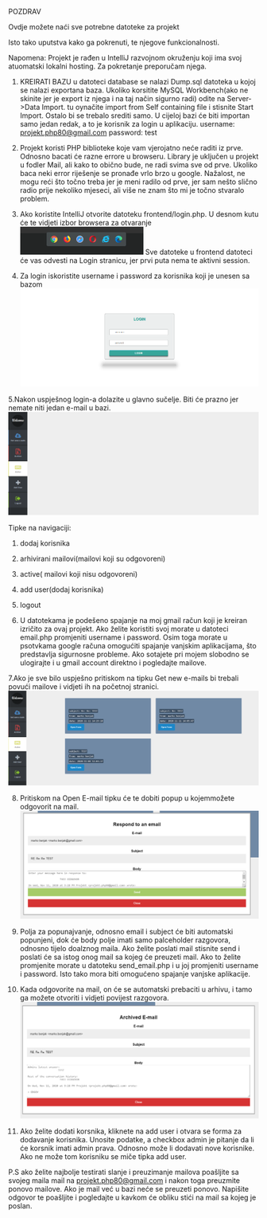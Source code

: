 POZDRAV

Ovdje možete naći sve potrebne datoteke za projekt

Isto tako uputstva kako ga pokrenuti, te njegove funkcionalnosti.

Napomena: Projekt je rađen u IntelliJ razvojnom okruženju koji ima svoj atuomatski lokalni hosting. Za pokretanje preporučam njega.

1. KREIRATI BAZU
u datoteci database se nalazi Dump.sql datoteka u kojoj se nalazi exportana baza. 
Ukoliko korsitite MySQL Workbench(ako ne skinite jer je export iz njega i na taj način sigurno radi) odite na Server->Data Import. tu oynačite import from Self containing file i stisnite Start Import.
Ostalo bi se trebalo srediti samo.
U cijeloj bazi će biti importan samo jedan redak, a to je korisnik za login u aplikaciju. 
  username: projekt.php80@gmail.com
  password: test
  
2. Projekt koristi PHP biblioteke koje vam vjerojatno neće raditi iz prve. Odnosno bacati će razne errore u browseru. Library je uključen u projekt u fodler Mail, 
ali kako to obično bude, ne radi svima sve od prve. Ukoliko baca neki error riješenje se pronađe vrlo brzo u google. Nažalost, ne mogu reći što točno treba jer je meni radilo od prve, jer sam nešto slično radio prije nekoliko mjeseci, ali više ne znam što mi je točno stvaralo problem.
    
3. Ako koristite IntelliJ otvorite datoteku frontend/login.php. U desnom kutu će te vidjeti izbor browsera za otvaranje
![Browsers](/images/browseri.png)
  Sve datoteke u frontend datoteci će vas odvesti na Login stranicu, jer prvi puta nema te aktivni session.

4. Za login iskoristite username i password za korisnika koji je unesen sa bazom
![Login](/images/login.png)

5.Nakon uspješnog login-a dolazite u glavno sučelje. Biti će prazno jer nemate niti jedan e-mail u bazi.
![Sucelje](/images/sucelje.png)

Tipke na navigaciji:
1. dodaj korisnika
2. arhivirani mailovi(mailovi koji su odgovoreni)
3. active( mailovi koji nisu odgovoreni)
4. add user(dodaj korisnika)
5. logout


6. U datotekama je podešeno spajanje na moj gmail račun koji je kreiran izričito za ovaj projekt. Ako želite koristiti svoj morate u datoteci email.php promjeniti username i password. Osim toga morate u psotvkama google računa omogućiti spajanje vanjskim aplikacijama, što predstavlja sigurnosne probleme.
Ako sotajete pri mojem slobodno se ulogirajte i u gmail account direktno i pogledajte mailove.

7.Ako je sve bilo uspješno pritiskom na tipku Get new e-mails bi trebali povući mailove i vidjeti ih na početnoj stranici.
![Mail](/images/mailovi.png)

8. Pritiskom na Open E-mail tipku će te dobiti popup u kojemmožete odgovorit na mail.
![Mail](/images/popup.png)

9. Polja za popunajvanje, odnosno email i subject će biti automatski popunjeni, dok će body polje imati samo palceholder razgovora, odnosno tijelo doalznog maila.
Ako želite poslati mail stisnite send i poslati će sa istog onog mail sa kojeg će preuzeti mail. Ako to želite promjenite morate u datoteku send_email.php i u joj promjeniti username i password. Isto tako mora biti omogućeno spajanje vanjske aplikacije.

10. Kada odgovorite na mail, on će se automatski prebaciti u arhivu, i tamo ga možete otvoriti i vidjeti povijest razgovora.
![Mail](/images/archived.png)

11. Ako želite dodati korsnika, kliknete na add user i otvara se forma za dodavanje korisnika. Unosite podatke, a checkbox admin je pitanje da li će korsnik imati admin prava. Odnosno može li dodavati nove korisnike.
Ako ne može tom korisniku se miče tipka add user.

P.S ako želite najbolje testirati slanje i preuzimanje mailova poašljite sa svojeg maila mail na projekt.php80@gmail.com i nakon toga preuzmite ponovo mailove. Ako je mail već u bazi neće se preuzeti ponovo. Napišite odgovor te poašljite i pogledajte u kavkom će obliku stići na mail sa kojeg je poslan.  

